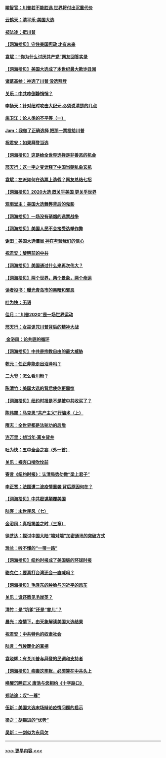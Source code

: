 #### [喻智官：川普若不能胜选 世界将付出沉重代价](../pages/nsc993/n12541352.md?t=11121002) 
#### [云鹤天：清平乐‧美国大选](../pages/nsc993/n12540916.md?t=11121002) 
#### [郑法途：挺川普](../pages/nsc993/n12540898.md?t=11121002) 
#### [【网海拾贝】守住美国宪政 才有未来](../pages/nsc993/n12540423.md?t=11121002) 
#### [袁斌：“你为什么讨厌共产党”网友回答实录](../pages/nsc993/n12540208.md?t=11121002) 
#### [【网海拾贝】美国大选成了本世纪最大欺诈丑闻](../pages/nsc993/n12538029.md?t=11121002) 
#### [诸葛高参：神选了川普 没选拜登](../pages/nsc993/n12537664.md?t=11121002) 
#### [关乐：中共咋倒静悄悄？](../pages/nsc993/n12537615.md?t=11121002) 
#### [李扬天：针对纽时攻击大纪元 必须说清楚的几点](../pages/nsc993/n12536001.md?t=11121002) 
#### [施卫江：论人类的不平等（一）](../pages/nsc993/n12535700.md?t=11121002) 
#### [Jam：我做了正确选择 把那一票投给川普](../pages/nsc993/n12535743.md?t=11121002) 
#### [祝君安：如果拜登当选](../pages/nsc993/n12535726.md?t=11121002) 
#### [【网海拾贝】这是给全世界选择是非善恶的机会](../pages/nsc993/n12535061.md?t=11121002) 
#### [邢天行：这一字之变诠释了中国当朝乱象玄机](../pages/nsc993/n12533446.md?t=11121002) 
#### [袁斌：左派如何在选票上造假？网友总结七招](../pages/nsc993/n12533180.md?t=11121002) 
#### [【网海拾贝】2020大选 既关乎美国 更关乎世界](../pages/nsc993/n12533161.md?t=11121002) 
#### [观雨堂主：美国大选舞弊背后的鬼影](../pages/nsc993/n12533153.md?t=11121002) 
#### [【网海拾贝】一场没有硝烟的选票战争](../pages/nsc993/n12531883.md?t=11121002) 
#### [【网海拾贝】美国人民不会接受选举作弊](../pages/nsc993/n12528850.md?t=11121002) 
#### [谢田：美国大选僵局 神在考验我们的信心](../pages/nsc993/n12527932.md?t=11121002) 
#### [祝君安：黎明前的中共](../pages/nsc993/n12524071.md?t=11121002) 
#### [【网海拾贝】美国通过什么来再次伟大？](../pages/nsc993/n12523844.md?t=11121002) 
#### [【网海拾贝】两个世界，两个景象，两个命运](../pages/nsc993/n12521419.md?t=11121002) 
#### [读者投书：曝光青岛市的黑暗和邪恶](../pages/nsc993/n12520988.md?t=11121002) 
#### [吐为快：无语](../pages/nsc993/n12518588.md?t=11121002) 
#### [佳月：“川普2020”是一场世界运动](../pages/nsc993/n12518581.md?t=11121002) 
#### [邢天行：女巫诅咒川普背后的精神大战](../pages/nsc993/n12517257.md?t=11121002) 
#### [ 金浴凤：论共匪的循环](../pages/nsc993/n12517133.md?t=11121002) 
#### [【网海拾贝】中共是宗教自由的最大威胁](../pages/nsc993/n12516879.md?t=11121002) 
#### [乾元：任正非能走出沼泽吗？](../pages/nsc993/n12515831.md?t=11121002) 
#### [二大爷：怎么看川粉？](../pages/nsc993/n12515820.md?t=11121002) 
#### [陈清竹：美国大选的背后使你更震惊](../pages/nsc993/n12515589.md?t=11121002) 
#### [【网海拾贝】纽约时报是不是被中共收买了？](../pages/nsc993/n12515122.md?t=11121002) 
#### [陈伟霆：马克思“共产主义”行骗术（上）](../pages/nsc993/n12510217.md?t=11121002) 
#### [隋志：全世界都是法轮功的后盾](../pages/nsc993/n12510636.md?t=11121002) 
#### [连万里：想当年‧离乡背井](../pages/nsc993/n12510623.md?t=11121002) 
#### [吐为快：五中全会之妄（外一首）](../pages/nsc993/n12510470.md?t=11121002) 
#### [关乐：裸奔口哨吹坟前](../pages/nsc993/n12510403.md?t=11121002) 
#### [寄言《纽约时报》：认清局势勿做“梁上君子”](../pages/nsc993/n12510042.md?t=11121002) 
#### [李正宽：法国遭二波疫情重袭 背后原因何在？](../pages/nsc993/n12509971.md?t=11121002) 
#### [【网海拾贝】中共密谋颠覆美国](../pages/nsc993/n12509816.md?t=11121002) 
#### [陆客：末世民风（七）](../pages/nsc993/n12507822.md?t=11121002) 
#### [金浴凤：真相揭盖之时（三章）](../pages/nsc993/n12507804.md?t=11121002) 
#### [徐芝达：探讨中国大陆“端对端”加密通讯的突破方式](../pages/nsc993/n12507682.md?t=11121002) 
#### [玲兰：听不懂的“一带一路”](../pages/nsc993/n12507669.md?t=11121002) 
#### [【网海拾贝】纽约时报成了美国版的环球时报](../pages/nsc993/n12507053.md?t=11121002) 
#### [骆克仁：要真打台湾还会一直喊吗？](../pages/nsc993/n12506843.md?t=11121002) 
#### [【网海拾贝】毛泽东的肿脸与习近平的风车](../pages/nsc993/n12504537.md?t=11121002) 
#### [关乐：谁还愿见毛岸英？](../pages/nsc993/n12503866.md?t=11121002) 
#### [清竹：是“坑爹”还是“害儿”？](../pages/nsc993/n12503034.md?t=11121002) 
#### [晨光：疫情下，由天象解读美国大选结果](../pages/nsc993/n12502536.md?t=11121002) 
#### [祝君安：中共特色的奴隶社会](../pages/nsc993/n12501529.md?t=11121002) 
#### [陆言：气候暖化的真相](../pages/nsc993/n12501183.md?t=11121002) 
#### [袁晓辉：有关川普与拜登的民调和支持者](../pages/nsc993/n12500433.md?t=11121002) 
#### [【网海拾贝】病毒这笔账，必须算在中共头上](../pages/nsc993/n12500320.md?t=11121002) 
#### [唤醒沉睡正义 唐浩与您相约《十字路口》](../pages/nsc993/n12497980.md?t=11121002) 
#### [郑法途：叹“一尊”](../pages/nsc993/n12498837.md?t=11121002) 
#### [伍新：美国大选末场辩论疫情问题的启示](../pages/nsc993/n12498829.md?t=11121002) 
#### [梁之：胡锡进的“优势”](../pages/nsc993/n12498780.md?t=11121002) 
#### [吴新：一剑似为东风欠](../pages/nsc993/n12498772.md?t=11121002) 

----
#### [ >>> 更早内容 <<< ](../indexes/nsc993-earlier.md)
